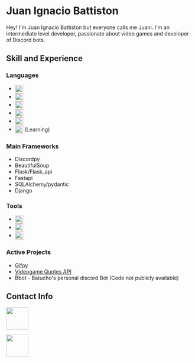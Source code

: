 # Juan Ignacio Battiston

Hey! I'm Juan Ignacio Battiston but everyone calls me Juani. I'm an intermediate level developer, passionate about video games and developer of Discord bots.

## Skill and Experience

### Languages 
- <img align="center" width="22px" src="https://raw.githubusercontent.com/jmnote/z-icons/master/svg/python.svg" style="max-width: 100%;">
- <img align="center" width="22px" src="https://cdn-icons-png.flaticon.com/512/919/919827.png" style="max-width: 100%;">
- <img align="center" width="22px" src="https://cdn-icons-png.flaticon.com/512/919/919826.png" style="max-width: 100%;">  
- <img align="center" width="22px" src="https://e7.pngegg.com/pngimages/747/798/png-clipart-mysql-mysql.png" style="max-width: 100%;">
- <img align="center" width="22px" src="https://raw.githubusercontent.com/jmnote/z-icons/master/svg/javascript.svg" style="max-width: 100%;">
- <img align="center" width="22px" src="https://raw.githubusercontent.com/jmnote/z-icons/master/svg/cpp.svg" style="max-width: 100%;"> (Learning)
### Main Frameworks
- Discordpy
- BeautifulSoup
- Flask/Flask_api
- Fastapi
- SQLAlchemy/pydantic
- Django

### Tools
- <img align="center" width="22px" src="https://upload.wikimedia.org/wikipedia/commons/thumb/2/2d/Visual_Studio_Code_1.18_icon.svg/1200px-Visual_Studio_Code_1.18_icon.svg.png" style="max-width: 100%;"> 
- <img align="center" width="22px" src="https://iconape.com/wp-content/png_logo_vector/git-icon.png" style="max-width: 100%;"> 
- <img align="center" width="22px" src="https://upload.wikimedia.org/wikipedia/commons/thumb/9/93/Amazon_Web_Services_Logo.svg/1280px-Amazon_Web_Services_Logo.svg.png" style="max-width: 100%;"> 
### Active Projects
- [Gifpy](https://github.com/Batucho/gifpy)
- [Videogame Quotes API](https://github.com/Batucho/Videogame-Quotes-API)
- Bbot - Batucho's personal discord Bot (Code not publicly available)

## Contact Info
[<img align="top" width="60px" src="https://raw.githubusercontent.com/jmnote/z-icons/master/svg/twitter.svg" style="max-width: 100%;"> ](https://twitter.com/Juani_Battiston)


[<img align="bottom-left" width="60px" src="https://upload.wikimedia.org/wikipedia/commons/thumb/7/7e/Gmail_icon_%282020%29.svg/1280px-Gmail_icon_%282020%29.svg.png" style="max-width: 100%;">](mailto:juan.i.b02@hotmail.com)
